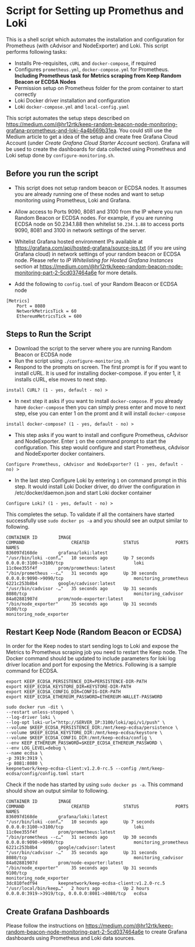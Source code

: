 # Script for Setting up Promethus and Loki
This is a shell script which automates the installation and configuration for Prometheus (with cAdvisor and NodeExporter) and Loki. This script performs following tasks:

* Installs Pre-requisites, `cURL` and `docker-compose`, if required
* Configures `prometheus.yml`, `docker-compose.yml` for Prometheus. **Including Prometheus task for Metrics scraping from Keep Random Beacon or ECDSA Nodes**
* Permission setup on Prometheus folder for the prom container to start correctly
* Loki Docker driver installation and configuration
* Loki `docker-compose.yml` and `local-config.yaml`

This script automates the setup steps described on https://medium.com/@hr12rtk/keep-random-beacon-node-monitoring-grafana-prometheus-and-loki-4a4b669b31ea. You could still use the Medium article to get a idea of the setup and create free Grafana Cloud Account (under *Create Grafana Cloud Starter Account* section). Grafana will be used to create the dashboards for data collected using Prometheus and Loki setup done by `configure-monitoring.sh`.

## Before you run the script
* This script does not setup random beacon or ECDSA nodes. It assumes you are already running one of these nodes and want to setup monitoring using Prometheus, Loki and Grafana.
* Allow access to Ports 9090, 8081 and 3100 from the IP where you run Random Beacon or ECDSA nodes. For example, if you are running ECDSA node on 50.234.1.88 then whitelist `50.234.1.88` to access ports 9090, 8081 and 3100 in network settings of the server.
* Whitelist Grafana hosted environment IPs available at https://grafana.com/api/hosted-grafana/source-ips.txt (if you are using Grafana cloud) in network settings of your random beacon or ECDSA node. Please refer to *IP Whitelisting for Hosted Grafana Instances* section at https://medium.com/@hr12rtk/keep-random-beacon-node-monitoring-part-2-5cd037464a6e for more details.

 
* Add the following to `config.toml` of your Random Beacon or ECDSA node

```
[Metrics]
    Port = 8080
    NetworkMetricsTick = 60
    EthereumMetricsTick = 600
```

## Steps to Run the Script
* Download the script to the server where you are running Random Beacon or ECDSA node
* Run the script using `./configure-monitoring.sh`
* Respond to the prompts on screen. The first prompt is for if you want to install cURL. It is used for installing docker-compose. if you enter 1, it installs cURL, else moves to next step.

```console
install CURL? (1 - yes, default - no) >
```


* In next step it asks if you want to install `docker-compose`. If you already have `docker-compose` then you can simply press enter and move to next step, else you can enter 1 on the promt and it will install `docker-compose`

```console
install docker-compose? (1 - yes, default - no) >
```

* This step asks if you want to install and configure Prometheus, cAdvisor and NodeExporter. Enter `1` on the command prompt to start the configuration. This step would configure and start Prometheus, cAdvisor and NodeExporter docker containers.

```console
Configure Prometheus, cAdvisor and NodeExporter? (1 - yes, default - no) >
```

* In the last step Configure Loki by entering `1` on command prompt in this step. It would install Loki Docker driver, do driver the configuration in /etc/docker/daemon.json and start Loki docker container

```console
Configure Loki? (1 - yes, default - no) >
```

This completes the setup. To validate if all the containers have started successfully use `sudo docker ps -a` and you should see an output similar to following.

````
CONTAINER ID        IMAGE                                       COMMAND                  CREATED             STATUS              PORTS                                            NAMES
836097d168de        grafana/loki:latest                         "/usr/bin/loki -conf…"   10 seconds ago      Up 7 seconds        0.0.0.0:3100->3100/tcp                           loki
11c0ee355f4f        prom/prometheus:latest                      "/bin/prometheus --c…"   31 seconds ago      Up 30 seconds       0.0.0.0:9090->9090/tcp                           monitoring_prometheus
6221c253b8b4        google/cadvisor:latest                      "/usr/bin/cadvisor -…"   35 seconds ago      Up 31 seconds       8080/tcp                                         monitoring_cadvisor
84a02881907d        prom/node-exporter:latest                   "/bin/node_exporter"     35 seconds ago      Up 31 seconds       9100/tcp                                         monitoring_node_exporter
````

## Restart Keep Node (Random Beacon or ECDSA)
In order for the Keep nodes to start sending logs to Loki and expose the Metrics to Prometheus scraping job you need to restart the Keep node. The Docker command should be updated to include parameters for loki log driver location and port for exposing the Metrics. Following is a sample command for ECDSA.

```console
export KEEP_ECDSA_PERSISTENCE_DIR=PERSISTENCE-DIR-PATH
export KEEP_ECDSA_KEYSTORE_DIR=KEYSTORE-DIR-PATH
export KEEP_ECDSA_CONFIG_DIR=CONFIG-DIR-PATH
export KEEP_ECDSA_ETHEREUM_PASSWORD=ETHEREUM-WALLET-PASSWORD

sudo docker run -dit \
--restart unless-stopped \
--log-driver loki \
--log-opt loki-url="http://SERVER_IP:3100/loki/api/v1/push" \
--volume $KEEP_ECDSA_PERSISTENCE_DIR:/mnt/keep-ecdsa/persistence \
--volume $KEEP_ECDSA_KEYSTORE_DIR:/mnt/keep-ecdsa/keystore \
--volume $KEEP_ECDSA_CONFIG_DIR:/mnt/keep-ecdsa/config \
--env KEEP_ETHEREUM_PASSWORD=$KEEP_ECDSA_ETHEREUM_PASSWORD \
--env LOG_LEVEL=debug \
--name ecdsa \
-p 3919:3919 \
-p 8081:8080 \
keepnetwork/keep-ecdsa-client:v1.2.0-rc.5 --config /mnt/keep-ecdsa/config/config.toml start
```
Check if the node has started by using `sudo docker ps -a`. This command should show an output similar to following.

```
CONTAINER ID        IMAGE                                       COMMAND                  CREATED             STATUS              PORTS                                            NAMES
836097d168de        grafana/loki:latest                         "/usr/bin/loki -conf…"   10 seconds ago      Up 7 seconds        0.0.0.0:3100->3100/tcp                           loki
11c0ee355f4f        prom/prometheus:latest                      "/bin/prometheus --c…"   31 seconds ago      Up 30 seconds       0.0.0.0:9090->9090/tcp                           monitoring_prometheus
6221c253b8b4        google/cadvisor:latest                      "/usr/bin/cadvisor -…"   35 seconds ago      Up 31 seconds       8080/tcp                                         monitoring_cadvisor
84a02881907d        prom/node-exporter:latest                   "/bin/node_exporter"     35 seconds ago      Up 31 seconds       9100/tcp                                         monitoring_node_exporter
3dc810fedf94        keepnetwork/keep-ecdsa-client:v1.2.0-rc.5   "/usr/local/bin/keep…"   2 hours ago         Up 2 hours          0.0.0.0:3919->3919/tcp, 0.0.0.0:8081->8080/tcp   ecdsa
```

## Create Grafana Dashboards
Please follow the instructions on https://medium.com/@hr12rtk/keep-random-beacon-node-monitoring-part-2-5cd037464a6e to create Grafana dashboards using Prometheus and Loki data sources.



